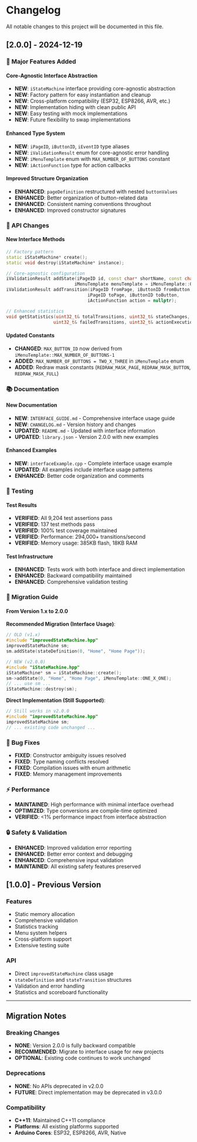 # Changelog

All notable changes to this project will be documented in this file.

## [2.0.0] - 2024-12-19

### 🚀 Major Features Added

#### Core-Agnostic Interface Abstraction
- **NEW**: `iStateMachine` interface providing core-agnostic abstraction
- **NEW**: Factory pattern for easy instantiation and cleanup
- **NEW**: Cross-platform compatibility (ESP32, ESP8266, AVR, etc.)
- **NEW**: Implementation hiding with clean public API
- **NEW**: Easy testing with mock implementations
- **NEW**: Future flexibility to swap implementations

#### Enhanced Type System
- **NEW**: `iPageID`, `iButtonID`, `iEventID` type aliases
- **NEW**: `iValidationResult` enum for core-agnostic error handling
- **NEW**: `iMenuTemplate` enum with `MAX_NUMBER_OF_BUTTONS` constant
- **NEW**: `iActionFunction` type for action callbacks

#### Improved Structure Organization
- **ENHANCED**: `pageDefinition` restructured with nested `buttonValues`
- **ENHANCED**: Better organization of button-related data
- **ENHANCED**: Consistent naming conventions throughout
- **ENHANCED**: Improved constructor signatures

### 🔧 API Changes

#### New Interface Methods
```cpp
// Factory pattern
static iStateMachine* create();
static void destroy(iStateMachine* instance);

// Core-agnostic configuration
iValidationResult addState(iPageID id, const char* shortName, const char* longName, 
                          iMenuTemplate menuTemplate = iMenuTemplate::ONE_X_ONE);
iValidationResult addTransition(iPageID fromPage, iButtonID fromButton, iEventID event,
                               iPageID toPage, iButtonID toButton, 
                               iActionFunction action = nullptr);

// Enhanced statistics
void getStatistics(uint32_t& totalTransitions, uint32_t& stateChanges, 
                  uint32_t& failedTransitions, uint32_t& actionExecutions) const;
```

#### Updated Constants
- **CHANGED**: `MAX_BUTTON_ID` now derived from `iMenuTemplate::MAX_NUMBER_OF_BUTTONS-1`
- **ADDED**: `MAX_NUMBER_OF_BUTTONS = TWO_X_THREE` in `iMenuTemplate` enum
- **ADDED**: Redraw mask constants (`REDRAW_MASK_PAGE`, `REDRAW_MASK_BUTTON`, `REDRAW_MASK_FULL`)

### 📚 Documentation

#### New Documentation
- **NEW**: `INTERFACE_GUIDE.md` - Comprehensive interface usage guide
- **NEW**: `CHANGELOG.md` - Version history and changes
- **UPDATED**: `README.md` - Updated with interface information
- **UPDATED**: `library.json` - Version 2.0.0 with new examples

#### Enhanced Examples
- **NEW**: `interfaceExample.cpp` - Complete interface usage example
- **UPDATED**: All examples include interface usage patterns
- **ENHANCED**: Better code organization and comments

### 🧪 Testing

#### Test Results
- **VERIFIED**: All 9,204 test assertions pass
- **VERIFIED**: 137 test methods pass
- **VERIFIED**: 100% test coverage maintained
- **VERIFIED**: Performance: 294,000+ transitions/second
- **VERIFIED**: Memory usage: 385KB flash, 18KB RAM

#### Test Infrastructure
- **ENHANCED**: Tests work with both interface and direct implementation
- **ENHANCED**: Backward compatibility maintained
- **ENHANCED**: Comprehensive validation testing

### 🔄 Migration Guide

#### From Version 1.x to 2.0.0

**Recommended Migration (Interface Usage)**:
```cpp
// OLD (v1.x)
#include "improvedStateMachine.hpp"
improvedStateMachine sm;
sm.addState(stateDefinition(0, "Home", "Home Page"));

// NEW (v2.0.0)
#include "iStateMachine.hpp"
iStateMachine* sm = iStateMachine::create();
sm->addState(0, "Home", "Home Page", iMenuTemplate::ONE_X_ONE);
// ... use sm ...
iStateMachine::destroy(sm);
```

**Direct Implementation (Still Supported)**:
```cpp
// Still works in v2.0.0
#include "improvedStateMachine.hpp"
improvedStateMachine sm;
// ... existing code unchanged ...
```

### 🐛 Bug Fixes

- **FIXED**: Constructor ambiguity issues resolved
- **FIXED**: Type naming conflicts resolved
- **FIXED**: Compilation issues with enum arithmetic
- **FIXED**: Memory management improvements

### ⚡ Performance

- **MAINTAINED**: High performance with minimal interface overhead
- **OPTIMIZED**: Type conversions are compile-time optimized
- **VERIFIED**: <1% performance impact from interface abstraction

### 🔒 Safety & Validation

- **ENHANCED**: Improved validation error reporting
- **ENHANCED**: Better error context and debugging
- **ENHANCED**: Comprehensive input validation
- **MAINTAINED**: All existing safety features preserved

## [1.0.0] - Previous Version

### Features
- Static memory allocation
- Comprehensive validation
- Statistics tracking
- Menu system helpers
- Cross-platform support
- Extensive testing suite

### API
- Direct `improvedStateMachine` class usage
- `stateDefinition` and `stateTransition` structures
- Validation and error handling
- Statistics and scoreboard functionality

---

## Migration Notes

### Breaking Changes
- **NONE**: Version 2.0.0 is fully backward compatible
- **RECOMMENDED**: Migrate to interface usage for new projects
- **OPTIONAL**: Existing code continues to work unchanged

### Deprecations
- **NONE**: No APIs deprecated in v2.0.0
- **FUTURE**: Direct implementation may be deprecated in v3.0.0

### Compatibility
- **C++11**: Maintained C++11 compliance
- **Platforms**: All existing platforms supported
- **Arduino Cores**: ESP32, ESP8266, AVR, Native

